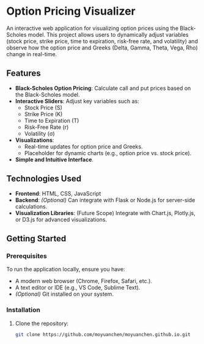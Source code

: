 # Option Pricing Visualizer

An interactive web application for visualizing option prices using the Black-Scholes model. This project allows users to dynamically adjust variables (stock price, strike price, time to expiration, risk-free rate, and volatility) and observe how the option price and Greeks (Delta, Gamma, Theta, Vega, Rho) change in real-time.

## Features

- **Black-Scholes Option Pricing**: Calculate call and put prices based on the Black-Scholes model.
- **Interactive Sliders**: Adjust key variables such as:
  - Stock Price (S)
  - Strike Price (K)
  - Time to Expiration (T)
  - Risk-Free Rate (r)
  - Volatility (σ)
- **Visualizations**:
  - Real-time updates for option price and Greeks.
  - Placeholder for dynamic charts (e.g., option price vs. stock price).
- **Simple and Intuitive Interface**.

## Technologies Used

- **Frontend**: HTML, CSS, JavaScript
- **Backend**: *(Optional)* Can integrate with Flask or Node.js for server-side calculations.
- **Visualization Libraries**: (Future Scope) Integrate with Chart.js, Plotly.js, or D3.js for advanced visualizations.

## Getting Started

### Prerequisites

To run the application locally, ensure you have:
- A modern web browser (Chrome, Firefox, Safari, etc.).
- A text editor or IDE (e.g., VS Code, Sublime Text).
- *(Optional)* Git installed on your system.

### Installation

1. Clone the repository:
   ```bash
   git clone https://github.com/moyuanchen/moyuanchen.github.io.git
